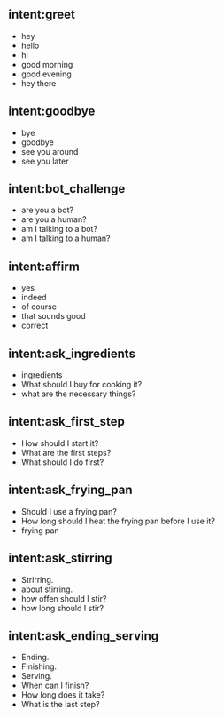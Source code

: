 ## intent:greet
- hey
- hello
- hi
- good morning
- good evening
- hey there

## intent:goodbye
- bye
- goodbye
- see you around
- see you later 
 

## intent:bot_challenge
- are you a bot?
- are you a human?
- am I talking to a bot?
- am I talking to a human?

## intent:affirm
- yes
- indeed
- of course
- that sounds good
- correct


## intent:ask_ingredients
- ingredients
- What should I buy for cooking it?
- what are the necessary things?

## intent:ask_first_step
- How should I start it?
- What are the first steps?
- What should I do first?

## intent:ask_frying_pan
- Should I use a frying pan?
- How long should I heat the frying pan before I use it?
- frying pan

## intent:ask_stirring
- Strirring.
- about stirring.
- how offen should I stir?
- how long should I stir?

## intent:ask_ending_serving
- Ending.
- Finishing.
- Serving.
- When can I finish?
- How long does it take?
- What is the last step?

